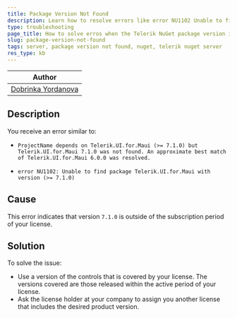```yaml
---
title: Package Version Not Found
description: Learn how to resolve errors like error NU1102 Unable to find package Telerik.UI.for.Maui with version (>= x.x.x).
type: troubleshooting
page_title: How to solve erros when the Telerik NuGet package version is not found
slug: package-version-not-found
tags: server, package version not found, nuget, telerik nuget server
res_type: kb
---
```


| Author |
| ---- |
| [Dobrinka Yordanova](https://www.telerik.com/blogs/author/dobrinka-yordanova) |

## Description

You receive an error similar to:

* `ProjectName depends on Telerik.UI.for.Maui (>= 7.1.0) but Telerik.UI.for.Maui 7.1.0 was not found. An approximate best match of Telerik.UI.for.Maui 6.0.0 was resolved.`

* `error NU1102: Unable to find package Telerik.UI.for.Maui with version (>= 7.1.0)`

## Cause

This error indicates that version `7.1.0` is outside of the subscription period of your license.

## Solution

To solve the issue:

* Use a version of the controls that is covered by your license. The versions covered are those released within the active period of your license.
* Ask the license holder at your company to assign you another license that includes the desired product version.
